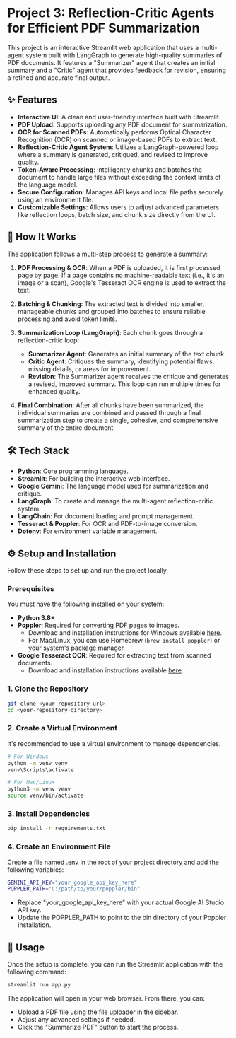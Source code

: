# Project 3: Reflection-Critic Agents for Efficient PDF Summarization

This project is an interactive Streamlit web application that uses a multi-agent system built with LangGraph to generate high-quality summaries of PDF documents. It features a "Summarizer" agent that creates an initial summary and a "Critic" agent that provides feedback for revision, ensuring a refined and accurate final output.

## ✨ Features

- **Interactive UI**: A clean and user-friendly interface built with Streamlit.
- **PDF Upload**: Supports uploading any PDF document for summarization.
- **OCR for Scanned PDFs**: Automatically performs Optical Character Recognition (OCR) on scanned or image-based PDFs to extract text.
- **Reflection-Critic Agent System**: Utilizes a LangGraph-powered loop where a summary is generated, critiqued, and revised to improve quality.
- **Token-Aware Processing**: Intelligently chunks and batches the document to handle large files without exceeding the context limits of the language model.
- **Secure Configuration**: Manages API keys and local file paths securely using an environment file.
- **Customizable Settings**: Allows users to adjust advanced parameters like reflection loops, batch size, and chunk size directly from the UI.

## 🤖 How It Works

The application follows a multi-step process to generate a summary:

1. **PDF Processing & OCR**: When a PDF is uploaded, it is first processed page by page. If a page contains no machine-readable text (i.e., it's an image or a scan), Google's Tesseract OCR engine is used to extract the text.

2. **Batching & Chunking**: The extracted text is divided into smaller, manageable chunks and grouped into batches to ensure reliable processing and avoid token limits.

3. **Summarization Loop (LangGraph)**: Each chunk goes through a reflection-critic loop:
   - **Summarizer Agent**: Generates an initial summary of the text chunk.
   - **Critic Agent**: Critiques the summary, identifying potential flaws, missing details, or areas for improvement.
   - **Revision**: The Summarizer agent receives the critique and generates a revised, improved summary. This loop can run multiple times for enhanced quality.

4. **Final Combination**: After all chunks have been summarized, the individual summaries are combined and passed through a final summarization step to create a single, cohesive, and comprehensive summary of the entire document.

## 🛠️ Tech Stack

- **Python**: Core programming language.
- **Streamlit**: For building the interactive web interface.
- **Google Gemini**: The language model used for summarization and critique.
- **LangGraph**: To create and manage the multi-agent reflection-critic system.
- **LangChain**: For document loading and prompt management.
- **Tesseract & Poppler**: For OCR and PDF-to-image conversion.
- **Dotenv**: For environment variable management.

## ⚙️ Setup and Installation

Follow these steps to set up and run the project locally.

### Prerequisites

You must have the following installed on your system:

- **Python 3.8+**
- **Poppler**: Required for converting PDF pages to images.
  - Download and installation instructions for Windows available [here](https://github.com/oschwartz10612/poppler-windows).
  - For Mac/Linux, you can use Homebrew (`brew install poppler`) or your system's package manager.
- **Google Tesseract OCR**: Required for extracting text from scanned documents.
  - Download and installation instructions available [here](https://github.com/tesseract-ocr/tesseract).

### 1. Clone the Repository

```bash
git clone <your-repository-url>
cd <your-repository-directory>
```

### 2. Create a Virtual Environment
It's recommended to use a virtual environment to manage dependencies.

```bash
# For Windows
python -m venv venv
venv\Scripts\activate

# For Mac/Linux
python3 -m venv venv
source venv/bin/activate
```

### 3. Install Dependencies

```bash
pip install -r requirements.txt
```

### 4. Create an Environment File
Create a file named .env in the root of your project directory and add the following variables:

```bash
GEMINI_API_KEY="your_google_api_key_here"
POPPLER_PATH="C:/path/to/your/poppler/bin"
```

- Replace "your_google_api_key_here" with your actual Google AI Studio API key.
- Update the POPPLER_PATH to point to the bin directory of your Poppler installation.

## 🚀 Usage 
Once the setup is complete, you can run the Streamlit application with the following command:

```bash
streamlit run app.py
```

The application will open in your web browser. From there, you can:
- Upload a PDF file using the file uploader in the sidebar.
- Adjust any advanced settings if needed.
- Click the "Summarize PDF" button to start the process.
